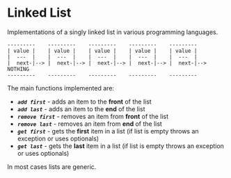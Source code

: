 # Linked List

Implementations of a singly linked list in various programming languages.

```
---------    ---------    ---------    ---------    ---------
| value |    | value |    | value |    | value |    | value |
|  ---  |    |  ---  |    |  ---  |    |  ---  |    |  ---  |
|  next-|--> |  next-|--> |  next-|--> |  next-|--> |  next-|--> NOTHING
---------    ---------    ---------    ---------    ---------
```

The main functions implemented are:

- ***```add first```*** - adds an item to the **front** of the list
- ***```add last```*** - adds an item to the **end** of the list
- ***```remove first```*** - removes an item from **front** of the list
- ***```remove last```*** - removes an item from **end** of the list
- ***```get first```*** - gets the **first** item in a list (if list is empty throws an exception or uses optionals)
- ***```get last```*** - gets the **last** item in a list (if list is empty throws an exception or uses optionals)

In most cases lists are generic.
